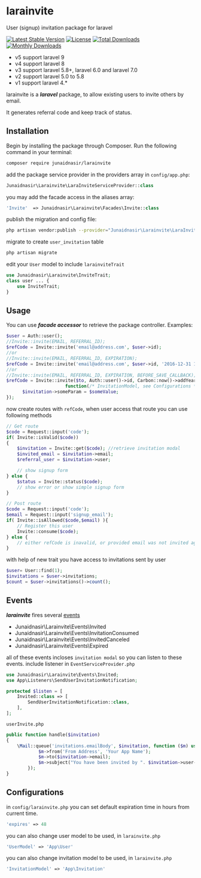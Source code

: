# larainvite
User (signup) invitation package for laravel

[![Latest Stable Version](https://poser.pugx.org/junaidnasir/larainvite/v/stable)](https://packagist.org/packages/junaidnasir/larainvite)
[![License](https://poser.pugx.org/junaidnasir/larainvite/license)](https://packagist.org/packages/junaidnasir/larainvite)
[![Total Downloads](https://poser.pugx.org/junaidnasir/larainvite/downloads)](https://packagist.org/packages/junaidnasir/larainvite)
[![Monthly Downloads](https://poser.pugx.org/junaidnasir/larainvite/d/monthly)](https://packagist.org/packages/junaidnasir/larainvite)

- v5 support laravel 9
- v4 support laravel 8
- v3 support laravel 5.8+, laravel 6.0 and laravel 7.0
- v2 support laravel 5.0 to 5.8
- v1 support laravel 4.*

larainvite is a ***laravel*** package, to allow existing users to invite others by email.

It generates referral code and keep track of status.


## Installation

Begin by installing the package through Composer. Run the following command in your terminal:

```bash
composer require junaidnasir/larainvite
```

add the package service provider in the providers array in `config/app.php`:

```php
Junaidnasir\Larainvite\LaraInviteServiceProvider::class
```

you may add the facade access in the aliases array:

```php
'Invite'  => Junaidnasir\Larainvite\Facades\Invite::class
```

publish the migration and config file:

```bash
php artisan vendor:publish --provider="Junaidnasir\Larainvite\LaraInviteServiceProvider"
```

migrate to create `user_invitation` table

```bash
php artisan migrate
```

edit your `User` model to include `larainviteTrait`
```php
use Junaidnasir\Larainvite\InviteTrait;
class user ... {
    use InviteTrait;
}
```


## Usage

You can use ***facade accessor*** to retrieve the package controller. Examples:

```php
$user = Auth::user();
//Invite::invite(EMAIL, REFERRAL_ID); 
$refCode = Invite::invite('email@address.com', $user->id);
//or 
//Invite::invite(EMAIL, REFERRAL_ID, EXPIRATION); 
$refCode = Invite::invite('email@address.com', $user->id, '2016-12-31 10:00:00');
//or
//Invite::invite(EMAIL, REFERRAL_ID, EXPIRATION, BEFORE_SAVE_CALLBACK); 
$refCode = Invite::invite($to, Auth::user()->id, Carbon::now()->addYear(1),
                      function(/* InvitationModel, see Configurations */ $invitation) use ($someValue) {
      $invitation->someParam = $someValue;
});
```

now create routes with `refCode`, when user access that route you can use following methods
```php
// Get route
$code = Request::input('code');
if( Invite::isValid($code))
{
    $invitation = Invite::get($code); //retrieve invitation modal
    $invited_email = $invitation->email;
    $referral_user = $invitation->user;

    // show signup form
} else {
    $status = Invite::status($code);
    // show error or show simple signup form
}
```
```php
// Post route
$code = Request::input('code');
$email = Request::input('signup_email');
if( Invite::isAllowed($code,$email) ){
    // Register this user
    Invite::consume($code);
} else {
    // either refCode is inavalid, or provided email was not invited against this refCode
}
```
with help of new trait you have access to invitations sent by user
```php
$user= User::find(1);
$invitations = $user->invitations;
$count = $user->invitations()->count();
```
## Events

***larainvite*** fires several [events](https://laravel.com/docs/master/events)

*  Junaidnasir\Larainvite\Events\Invited
*  Junaidnasir\Larainvite\Events\InvitationConsumed
*  Junaidnasir\Larainvite\Events\InvitedCanceled
*  Junaidnasir\Larainvite\Events\Expired

all of these events incloses `invitation modal` so you can listen to these events.
include listener in `EventServiceProvider.php`
```php
use Junaidnasir\Larainvite\Events\Invited;
use App\Listeners\SendUserInvitationNotification;

protected $listen = [
    Invited::class => [
        SendUserInvitationNotification::class,
    ],
];
```
`userInvite.php`
```php
public function handle($invitation)
{
    \Mail::queue('invitations.emailBody', $invitation, function ($m) use ($invitation) {
            $m->from('From Address', 'Your App Name');
            $m->to($invitation->email);
            $m->subject("You have been invited by ". $invitation->user->name);
        });
}
```

## Configurations

in `config/larainvite.php` you can set default expiration time in hours from current time.

```php
'expires' => 48
```

you can also change user model to be used, in `larainvite.php`
```php
'UserModel' => 'App\User'
```

you can also change invitation model to be used, in `larainvite.php`
```php
'InvitationModel' => 'App\Invitation'
```
